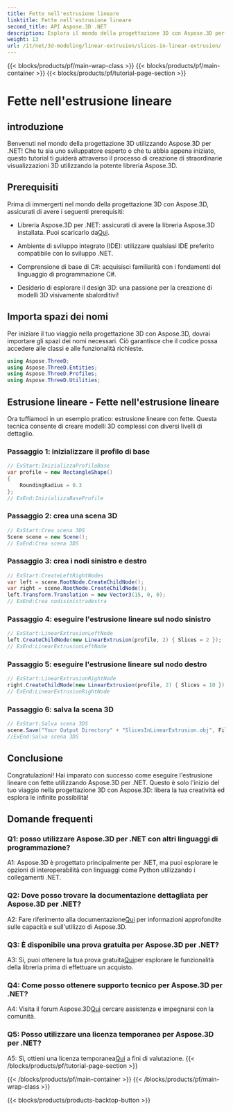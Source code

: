```yaml
---
title: Fette nell'estrusione lineare
linktitle: Fette nell'estrusione lineare
second_title: API Aspose.3D .NET
description: Esplora il mondo della progettazione 3D con Aspose.3D per .NET. Crea modelli straordinari utilizzando il nostro tutorial sull'estrusione lineare.
weight: 13
url: /it/net/3d-modeling/linear-extrusion/slices-in-linear-extrusion/
---
```


{{< blocks/products/pf/main-wrap-class >}}
{{< blocks/products/pf/main-container >}}
{{< blocks/products/pf/tutorial-page-section >}}

# Fette nell'estrusione lineare

## introduzione

Benvenuti nel mondo della progettazione 3D utilizzando Aspose.3D per .NET! Che tu sia uno sviluppatore esperto o che tu abbia appena iniziato, questo tutorial ti guiderà attraverso il processo di creazione di straordinarie visualizzazioni 3D utilizzando la potente libreria Aspose.3D.

## Prerequisiti

Prima di immergerti nel mondo della progettazione 3D con Aspose.3D, assicurati di avere i seguenti prerequisiti:

-  Libreria Aspose.3D per .NET: assicurati di avere la libreria Aspose.3D installata. Puoi scaricarlo da[Qui](https://releases.aspose.com/3d/net/).

- Ambiente di sviluppo integrato (IDE): utilizzare qualsiasi IDE preferito compatibile con lo sviluppo .NET.

- Comprensione di base di C#: acquisisci familiarità con i fondamenti del linguaggio di programmazione C#.

- Desiderio di esplorare il design 3D: una passione per la creazione di modelli 3D visivamente sbalorditivi!

## Importa spazi dei nomi

Per iniziare il tuo viaggio nella progettazione 3D con Aspose.3D, dovrai importare gli spazi dei nomi necessari. Ciò garantisce che il codice possa accedere alle classi e alle funzionalità richieste.

```csharp
using Aspose.ThreeD;
using Aspose.ThreeD.Entities;
using Aspose.ThreeD.Profiles;
using Aspose.ThreeD.Utilities;
```

## Estrusione lineare - Fette nell'estrusione lineare

Ora tuffiamoci in un esempio pratico: estrusione lineare con fette. Questa tecnica consente di creare modelli 3D complessi con diversi livelli di dettaglio.

### Passaggio 1: inizializzare il profilo di base

```csharp
// ExStart:InizializzaProfiloBase
var profile = new RectangleShape()
{
    RoundingRadius = 0.3
};
// ExEnd:InizializzaBaseProfile
```

### Passaggio 2: crea una scena 3D

```csharp
// ExStart:Crea scena 3DS
Scene scene = new Scene();
// ExEnd:Crea scena 3DS
```

### Passaggio 3: crea i nodi sinistro e destro

```csharp
// ExStart:CreateLeftRightNodes
var left = scene.RootNode.CreateChildNode();
var right = scene.RootNode.CreateChildNode();
left.Transform.Translation = new Vector3(15, 0, 0);
// ExEnd:Crea nodisinistradestra
```

### Passaggio 4: eseguire l'estrusione lineare sul nodo sinistro

```csharp
// ExStart:LinearExtrusionLeftNode
left.CreateChildNode(new LinearExtrusion(profile, 2) { Slices = 2 });
// ExEnd:LinearExtrusionLeftNode
```

### Passaggio 5: eseguire l'estrusione lineare sul nodo destro

```csharp
// ExStart:LinearExtrusionRightNode
right.CreateChildNode(new LinearExtrusion(profile, 2) { Slices = 10 });
// ExEnd:LinearExtrusionRightNode
```

### Passaggio 6: salva la scena 3D

```csharp
// ExStart:Salva scena 3DS
scene.Save("Your Output Directory" + "SlicesInLinearExtrusion.obj", FileFormat.WavefrontOBJ);
//ExEnd:Salva scena 3DS
```

## Conclusione

Congratulazioni! Hai imparato con successo come eseguire l'estrusione lineare con fette utilizzando Aspose.3D per .NET. Questo è solo l'inizio del tuo viaggio nella progettazione 3D con Aspose.3D: libera la tua creatività ed esplora le infinite possibilità!

## Domande frequenti

### Q1: posso utilizzare Aspose.3D per .NET con altri linguaggi di programmazione?

A1: Aspose.3D è progettato principalmente per .NET, ma puoi esplorare le opzioni di interoperabilità con linguaggi come Python utilizzando i collegamenti .NET.

### Q2: Dove posso trovare la documentazione dettagliata per Aspose.3D per .NET?

 A2: Fare riferimento alla documentazione[Qui](https://reference.aspose.com/3d/net/) per informazioni approfondite sulle capacità e sull'utilizzo di Aspose.3D.

### Q3: È disponibile una prova gratuita per Aspose.3D per .NET?

 A3: Sì, puoi ottenere la tua prova gratuita[Qui](https://releases.aspose.com/)per esplorare le funzionalità della libreria prima di effettuare un acquisto.

### Q4: Come posso ottenere supporto tecnico per Aspose.3D per .NET?

 A4: Visita il forum Aspose.3D[Qui](https://forum.aspose.com/c/3d/18) cercare assistenza e impegnarsi con la comunità.

### Q5: Posso utilizzare una licenza temporanea per Aspose.3D per .NET?

 A5: Sì, ottieni una licenza temporanea[Qui](https://purchase.aspose.com/temporary-license/) a fini di valutazione.
{{< /blocks/products/pf/tutorial-page-section >}}

{{< /blocks/products/pf/main-container >}}
{{< /blocks/products/pf/main-wrap-class >}}

{{< blocks/products/products-backtop-button >}}
